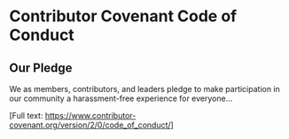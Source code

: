 # Contributor Covenant Code of Conduct

## Our Pledge
We as members, contributors, and leaders pledge to make participation in our community a harassment-free experience for everyone...

[Full text: https://www.contributor-covenant.org/version/2/0/code_of_conduct/]